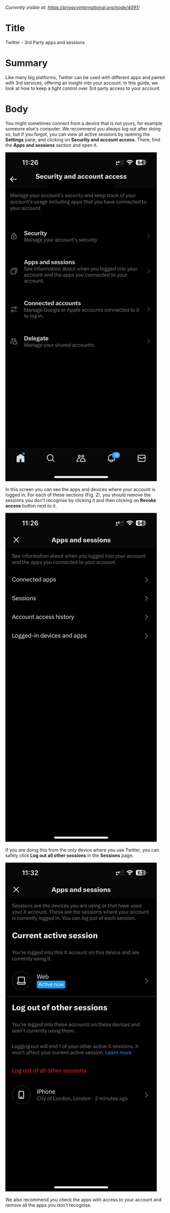 *Currently visible at: https://privacyinternational.org/node/4091/*

# Title
Twitter - 3rd Party apps and sessions

# Summary
Like many big platforms, Twitter can be used with different apps and paired with 3rd services, offering an insight into your account. In this guide, we look at how to keep a tight control over 3rd party access to your account.

# Body
You might sometimes connect from a device that is not yours, for example someone else's computer. We recommend you always log out after doing so, but if you forgot, you can view all active sessions by opening the **Settings** pane, and clicking on **Security and account access**. There, find the **Apps and sessions** section and open it.

![Fig. 1: Access your current sessions](../../images/Twitter/tw_browser_apps_session_1.png?raw=true)

In this screen you can see the apps and devices where your account is logged in. For each of these sections (Fig. 2), you should remove the sessions you don't recognise by clicking it and then clicking on **Revoke access** button next to it.

![Fig. 2: Access provided to your account](../../images/Twitter/tw_browser_apps_session_2.png?raw=true)

 If you are doing this from the only device where you use Twitter, you can safely click **Log out all other sessions** in the **Sessions** page.

 ![Fig. 3: Log out all sessions](../../images/Twitter/tw_browser_apps_session_3.png?raw=true)

We also recommend you check the apps with access to your account and remove all the apps you don't recognise.